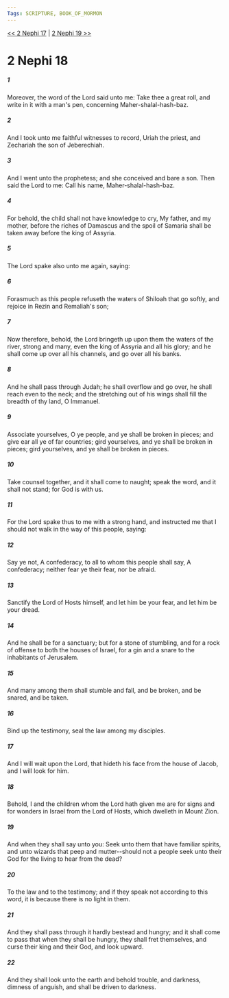 ```yaml
---
Tags: SCRIPTURE, BOOK_OF_MORMON
---
```


[<< 2 Nephi 17](BOOK_OF_MORMON/02_2_Nephi/2_Nephi_17.md) | [2 Nephi 19 >>](BOOK_OF_MORMON/02_2_Nephi/2_Nephi_19.md)

# 2 Nephi 18

##### 1
 Moreover, the word of the Lord said unto me: Take thee a great roll, and write in it with a man's pen, concerning Maher-shalal-hash-baz.
##### 2
 And I took unto me faithful witnesses to record, Uriah the priest, and Zechariah the son of Jeberechiah.
##### 3
 And I went unto the prophetess; and she conceived and bare a son. Then said the Lord to me: Call his name, Maher-shalal-hash-baz.
##### 4
 For behold, the child shall not have knowledge to cry, My father, and my mother, before the riches of Damascus and the spoil of Samaria shall be taken away before the king of Assyria.
##### 5
 The Lord spake also unto me again, saying:
##### 6
 Forasmuch as this people refuseth the waters of Shiloah that go softly, and rejoice in Rezin and Remaliah's son;
##### 7
 Now therefore, behold, the Lord bringeth up upon them the waters of the river, strong and many, even the king of Assyria and all his glory; and he shall come up over all his channels, and go over all his banks.
##### 8
 And he shall pass through Judah; he shall overflow and go over, he shall reach even to the neck; and the stretching out of his wings shall fill the breadth of thy land, O Immanuel.
##### 9
 Associate yourselves, O ye people, and ye shall be broken in pieces; and give ear all ye of far countries; gird yourselves, and ye shall be broken in pieces; gird yourselves, and ye shall be broken in pieces.
##### 10
 Take counsel together, and it shall come to naught; speak the word, and it shall not stand; for God is with us.
##### 11
 For the Lord spake thus to me with a strong hand, and instructed me that I should not walk in the way of this people, saying:
##### 12
 Say ye not, A confederacy, to all to whom this people shall say, A confederacy; neither fear ye their fear, nor be afraid.
##### 13
 Sanctify the Lord of Hosts himself, and let him be your fear, and let him be your dread.
##### 14
 And he shall be for a sanctuary; but for a stone of stumbling, and for a rock of offense to both the houses of Israel, for a gin and a snare to the inhabitants of Jerusalem.
##### 15
 And many among them shall stumble and fall, and be broken, and be snared, and be taken.
##### 16
 Bind up the testimony, seal the law among my disciples.
##### 17
 And I will wait upon the Lord, that hideth his face from the house of Jacob, and I will look for him.
##### 18
 Behold, I and the children whom the Lord hath given me are for signs and for wonders in Israel from the Lord of Hosts, which dwelleth in Mount Zion.
##### 19
 And when they shall say unto you: Seek unto them that have familiar spirits, and unto wizards that peep and mutter--should not a people seek unto their God for the living to hear from the dead?
##### 20
 To the law and to the testimony; and if they speak not according to this word, it is because there is no light in them.
##### 21
 And they shall pass through it hardly bestead and hungry; and it shall come to pass that when they shall be hungry, they shall fret themselves, and curse their king and their God, and look upward.
##### 22
 And they shall look unto the earth and behold trouble, and darkness, dimness of anguish, and shall be driven to darkness.

